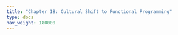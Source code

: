 ```yaml
---
title: "Chapter 18: Cultural Shift to Functional Programming"
type: docs
nav_weight: 180000
---
```

